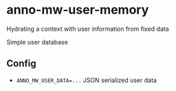 # anno-mw-user-memory
Hydrating a context with user information from fixed data

Simple user database

## Config

* `ANNO_MW_USER_DATA=...` JSON serialized user data
